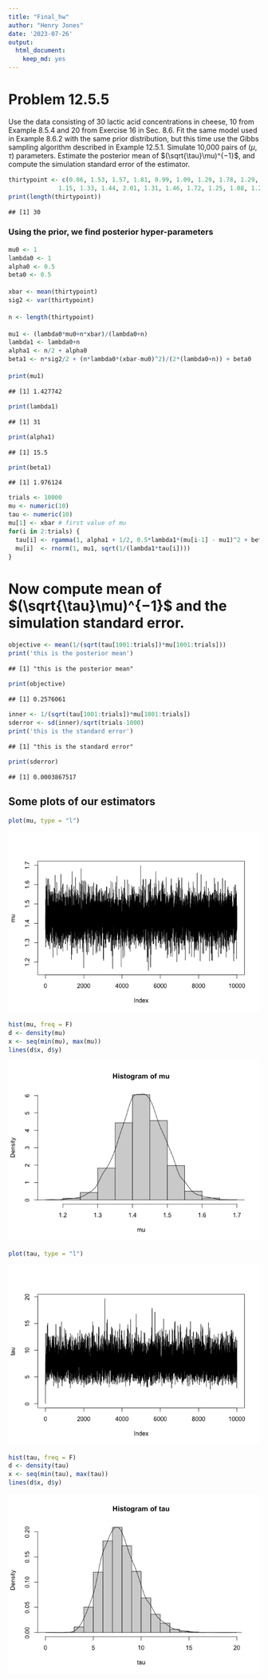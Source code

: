 ```yaml
---
title: "Final_hw"
author: "Henry Jones"
date: '2023-07-26'
output: 
  html_document: 
    keep_md: yes
---
```




# Problem 12.5.5
Use the data consisting of 30 lactic acid concentrations
in cheese, 10 from Example 8.5.4 and 20 from Exercise 16
in Sec. 8.6. Fit the same model used in Example 8.6.2 with
the same prior distribution, but this time use the Gibbs
sampling algorithm described in Example 12.5.1. Simulate
10,000 pairs of $(\mu, \tau )$ parameters. Estimate the posterior
mean of $(\sqrt{\tau}\mu)^{−1}$, and compute the simulation standard error of the estimator.


```r
thirtypoint <- c(0.86, 1.53, 1.57, 1.81, 0.99, 1.09, 1.29, 1.78, 1.29, 1.58,1.68, 1.9, 1.06, 1.3, 1.52, 1.74, 1.16, 1.49, 1.63, 1.99,
              1.15, 1.33, 1.44, 2.01, 1.31, 1.46, 1.72, 1.25, 1.08, 1.25)
print(length(thirtypoint))
```

```
## [1] 30
```

### Using the prior, we find posterior hyper-parameters

```r
mu0 <- 1
lambda0 <- 1
alpha0 <- 0.5
beta0 <- 0.5

xbar <- mean(thirtypoint)
sig2 <- var(thirtypoint)

n <- length(thirtypoint)

mu1 <- (lambda0*mu0+n*xbar)/(lambda0+n)
lambda1 <- lambda0+n
alpha1 <- n/2 + alpha0
beta1 <- n*sig2/2 + (n*lambda0*(xbar-mu0)^2)/(2*(lambda0+n)) + beta0

print(mu1)
```

```
## [1] 1.427742
```

```r
print(lambda1)
```

```
## [1] 31
```

```r
print(alpha1)
```

```
## [1] 15.5
```

```r
print(beta1)
```

```
## [1] 1.976124
```

```r
trials <- 10000
mu <- numeric(10)
tau <- numeric(10)
mu[1] <- xbar # first value of mu
for(i in 2:trials) {   
  tau[i] <- rgamma(1, alpha1 + 1/2, 0.5*lambda1*(mu[i-1] - mu1)^2 + beta1)
  mu[i]  <- rnorm(1, mu1, sqrt(1/(lambda1*tau[i])))
}
```

# Now compute mean of $(\sqrt{\tau}\mu)^{−1}$ and the simulation standard error.

```r
objective <- mean(1/(sqrt(tau[1001:trials])*mu[1001:trials]))
print('this is the posterior mean')
```

```
## [1] "this is the posterior mean"
```

```r
print(objective)
```

```
## [1] 0.2576061
```

```r
inner <- 1/(sqrt(tau[1001:trials])*mu[1001:trials])
sderror <- sd(inner)/sqrt(trials-1000)
print('this is the standard error')
```

```
## [1] "this is the standard error"
```

```r
print(sderror)
```

```
## [1] 0.0003867517
```

## Some plots of our estimators

```r
plot(mu, type = "l")
```

![](final_hw_files/figure-html/unnamed-chunk-4-1.png)<!-- -->

```r
hist(mu, freq = F)
d <- density(mu)
x <- seq(min(mu), max(mu))
lines(d$x, d$y)
```

![](final_hw_files/figure-html/unnamed-chunk-4-2.png)<!-- -->

```r
plot(tau, type = "l")
```

![](final_hw_files/figure-html/unnamed-chunk-4-3.png)<!-- -->

```r
hist(tau, freq = F)
d <- density(tau)
x <- seq(min(tau), max(tau))
lines(d$x, d$y)
```

![](final_hw_files/figure-html/unnamed-chunk-4-4.png)<!-- -->

